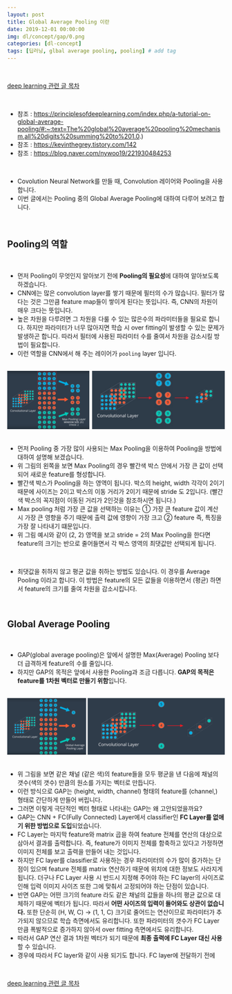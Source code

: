 ```yaml
---
layout: post
title: Global Average Pooling 이란
date: 2019-12-01 00:00:00
img: dl/concept/gap/0.png
categories: [dl-concept] 
tags: [딥러닝, glbal average pooling, pooling] # add tag
---
```


<br>

[deep learning 관련 글 목차](https://gaussian37.github.io/dl-concept-table/)

<br>

- 참조 : https://principlesofdeeplearning.com/index.php/a-tutorial-on-global-average-pooling/#:~:text=The%20global%20average%20pooling%20mechanism,all%20digits%20summing%20to%201.0.)
- 참조 : https://kevinthegrey.tistory.com/142
- 참조 : https://blog.naver.com/nywoo19/221930484253

<br>

- Covolution Neural Network를 만들 때, Convolution 레이어와 Pooling을 사용합니다.
- 이번 글에서는 Pooling 중의 Global Average Pooling에 대하여 다루어 보려고 합니다.

<br>

## **Pooling의 역할**

<br>


- 먼저 Pooling이 무엇인지 알아보기 전에 **Pooling의 필요성**에 대하여 알아보도록 하겠습니다.
- CNN에는 많은 convolution layer를 쌓기 때문에 필터의 수가 많습니다. 필터가 많다는 것은 그만큼 feature map들이 쌓이게 된다는 뜻입니다. 즉, CNN의 차원이 매우 크다는 뜻입니다.
- 높은 차원을 다루려면 그 차원을 다룰 수 있는 많은수의 파라미터들을 필요로 합니다. 하지만 파라미터가 너무 많아지면 학습 시 over fitting이 발생할 수 있는 문제가 발생하곤 합니다. 따라서 필터에 사용된 파라미터 수를 줄여서 차원을 감소시킬 방법이 필요합니다.
- 이런 역할을 CNN에서 해 주는 레이어가 `pooling` layer 입니다.

<br>
<center><img src="../assets/img/dl/concept/gap/4.png" alt="Drawing" style="width: 800px;"/></center>
<br>

- 먼저 Pooling 중 가장 많이 사용되는 Max Pooling을 이용하여 Pooling을 방법에 대하여 설명해 보겠습니다.
- 위 그림의 왼쪽을 보면 Max Pooling의 경우 빨간색 박스 안에서 가장 큰 값이 선택 되어 새로운 feature를 형성합니다.
- 빨간색 박스가 Pooling을 하는 영역이 됩니다. 박스의 height, width 각각이 2이기 때문에 사이즈는 2이고 박스의 이동 거리가 2이기 때문에 stride 도 2입니다. (빨간색 박스의 꼭지점이 이동된 거리가 2인것을 참조하시면 됩니다.)
- Max pooling 처럼 가장 큰 값을 선택하는 이유는 ① 가장 큰 feature 값이 계산 시 가장 큰 영향을 주기 때문에 출력 값에 영향이 가장 크고 ② feature 즉, 특징을 가장 잘 나타내기 떄문입니다. 
- 위 그림 예시와 같이 (2, 2) 영역을 보고 stride = 2의 Max Pooling을 한다면 feature의 크기는 반으로 줄어들면서 각 박스 영역의 최댓값만 선택되게 됩니다.

<br>

- 최댓값을 취하지 않고 평균 값을 취하는 방법도 있습니다. 이 경우를 Average Pooling 이라고 합니다. 이 방법은 feature의 모든 값들을 이용하면서 (평균) 하면서 feature의 크기를 줄여 차원을 감소시킵니다.

<br>

## **Global Average Pooling**

<br>

- GAP(global average pooling)은 앞에서 설명한 Max(Average) Pooling 보다 더 급격하게 feature의 수를 줄입니다.
- 하지만 GAP의 목적은 앞에서 사용한 Pooling과 조금 다릅니다. **GAP의 목적은 feature를 1차원 벡터로 만들기 위함**입니다.

<br>
<center><img src="../assets/img/dl/concept/gap/5.png" alt="Drawing" style="width: 800px;"/></center>
<br>

- 위 그림을 보면 같은 채널 (같은 색)의 feature들을 모두 평균을 낸 다음에 채널의 갯수(색의 갯수) 만큼의 원소를 가지는 벡터로 만듭니다.
- 이런 방식으로 GAP는 (height, width, channel) 형태의 feature를 (channel,) 형태로 간단하게 만들어 버립니다.
- 그러면 이렇게 극단적인 벡터 형태로 나타내는 GAP는 왜 고안되었을까요?
- GAP는 CNN + FC(Fully Connected) Layer에서 classifier인 **FC Layer를 없애기 위한 방법으로 도입**되었습니다.
- FC Layer는 마지막 feature와 matrix 곱을 하여 feature 전체를 연산의 대상으로 삼아서 결과를 출력합니다. 즉, feature가 이미지 전체를 함축하고 있다고 가정하면 이미지 전체를 보고 출력을 만들어 내는 것입니다.
- 하지만 FC layer를 classifier로 사용하는 경우 파라미터의 수가 많이 증가하는 단점이 있으며 feature 전체를 matrix 연산하기 때문에 위치에 대한 정보도 사라지게 됩니다. 더구나 FC Layer 사용 시 반드시 지정해 주어야 하는 FC layer의 사이즈로 인해 입력 이미지 사이즈 또한 그에 맞춰서 고정되어야 하는 단점이 있습니다.
- 반면 GAP는 어떤 크기의 feature 라도 같은 채널의 값들을 하나의 평균 값으로 대체하기 때문에 벡터가 됩니다. 따라서 **어떤 사이즈의 입력이 들어와도 상관이 없습니다.** 또한 단순히 (H, W, C) → (1, 1, C) 크기로 줄어드는 연산이므로 파라미터가 추가되지 않으므로 학습 측면에서도 유리합니다. 또한 파라미터의 갯수가 FC Layer 만큼 폭발적으로 증가하지 않아서 over fitting 측면에서도 유리합니다.
- 따라서 GAP 연산 결과 1차원 벡터가 되기 때문에 **최종 출력에 FC Layer 대신 사용**할 수 있습니다.
- 경우에 따라서 FC layer와 같이 사용 되기도 합니다. FC layer에 전달하기 전에 

<br>

[deep learning 관련 글 목차](https://gaussian37.github.io/dl-concept-table/)

<br>